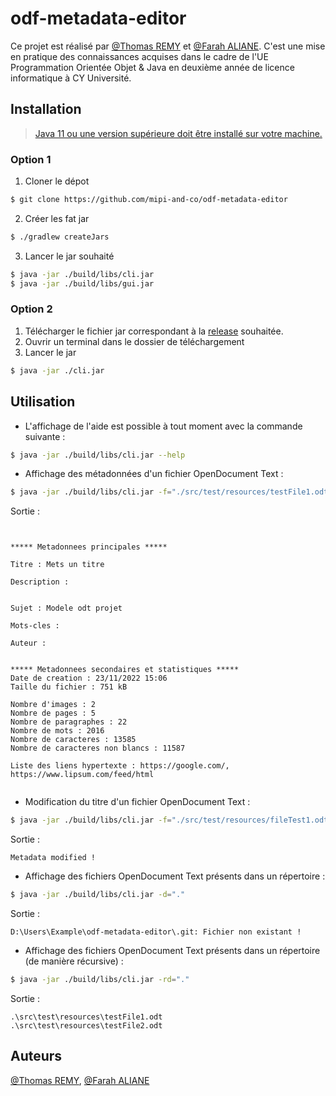 # odf-metadata-editor

Ce projet est réalisé par [@Thomas REMY](https://github.com/GzIrYsz) et [@Farah ALIANE](https://github.com/farah951). C'est une mise en pratique
des connaissances acquises dans le cadre de l'UE Programmation Orientée Objet & Java
en deuxième année de licence informatique à CY Université.

## Installation

>[Java 11 ou une version supérieure doit être installé sur votre machine.](https://www.oracle.com/java/technologies/downloads/)

### Option 1

1. Cloner le dépot
```bash
$ git clone https://github.com/mipi-and-co/odf-metadata-editor
```

2. Créer les fat jar
```bash 
$ ./gradlew createJars
```

3. Lancer le jar souhaité
```bash
$ java -jar ./build/libs/cli.jar
$ java -jar ./build/libs/gui.jar
```

### Option 2

1. Télécharger le fichier jar correspondant à la [release](https://github.com/mipi-and-co/odf-metadata-editor/releases/latest) souhaitée.
2. Ouvrir un terminal dans le dossier de téléchargement
3. Lancer le jar
```bash
$ java -jar ./cli.jar
```

## Utilisation

- L'affichage de l'aide est possible à tout moment avec la commande suivante :
```bash
$ java -jar ./build/libs/cli.jar --help
```

- Affichage des métadonnées d'un fichier OpenDocument Text :
```bash
$ java -jar ./build/libs/cli.jar -f="./src/test/resources/testFile1.odt"
```

Sortie :
```


***** Metadonnees principales *****

Titre : Mets un titre

Description :


Sujet : Modele odt projet

Mots-cles : 

Auteur : 


***** Metadonnees secondaires et statistiques *****
Date de creation : 23/11/2022 15:06
Taille du fichier : 751 kB

Nombre d'images : 2
Nombre de pages : 5
Nombre de paragraphes : 22
Nombre de mots : 2016
Nombre de caracteres : 13585
Nombre de caracteres non blancs : 11587

Liste des liens hypertexte : https://google.com/, https://www.lipsum.com/feed/html


```

- Modification du titre d'un fichier OpenDocument Text :
```bash
$ java -jar ./build/libs/cli.jar -f="./src/test/resources/fileTest1.odt" --title="Nouveau titre"
```

Sortie :
```
Metadata modified !
```

- Affichage des fichiers OpenDocument Text présents dans un répertoire :
```bash
$ java -jar ./build/libs/cli.jar -d="."
```

Sortie :
```
D:\Users\Example\odf-metadata-editor\.git: Fichier non existant !
```

- Affichage des fichiers OpenDocument Text présents dans un répertoire (de manière récursive) :
```bash
$ java -jar ./build/libs/cli.jar -rd="."
```

Sortie :
```
.\src\test\resources\testFile1.odt
.\src\test\resources\testFile2.odt
```

## Auteurs

[@Thomas REMY](https://github.com/GzIrYsz),
[@Farah ALIANE](https://github.com/farah951)
